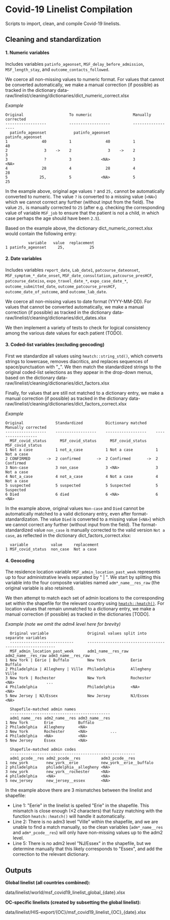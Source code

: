 Covid-19 Linelist Compilation
==========================

Scripts to import, clean, and compile Covid-19 linelists.


## Cleaning and standardization

#### 1. Numeric variables

Includes variables `patinfo_ageonset`, `MSF_delay_before_admission`,
`MSF_length_stay`, and `outcome_contacts_followed`.

We coerce all non-missing values to numeric format. For values that cannot be
converted automatically, we make a manual correction (if possible) as tracked in
the dictionary data-raw/linelist/cleaning/dictionaries/dict_numeric_correct.xlsx

_Example_
```
Original                    To numeric                  Manually corrected
------------------          ------------------          ------------------
  patinfo_ageonset            patinfo_ageonset            patinfo_ageonset
1               40          1               40          1               40
2                3    ->    2                3    ->    2                3
3                ?          3             <NA>          3             <NA>
4               28          4               28          4               28
5              25,          5             <NA>          5               25
```

In the example above, original age values `?` and `25,` cannot be automatically
converted to numeric. The value `?` is converted to a missing value (`<NA>`)
which we cannot correct any further (without input from the field). The value
`25,` is manually corrected to `25` (after e.g. checking the corresponding value
of variable `MSF_job` to ensure that the patient is not a child, in which case
perhaps the age should have been `2.5`).

Based on the example above, the dictionary dict_numeric_correct.xlsx would
contain the following entry:
```
          variable   value  replacement
1 patinfo_ageonset     25,           25
```

#### 2. Date variables

Includes variables `report_date`, `Lab_date1`, `patcourse_dateonset`,
`MSF_symptom_*_date_onset`, `MSF_date_consultation`, `patcourse_presHCF`,
`patcourse_dateiso`, `expo_travel_date_*`, `expo_case_date_*`,
`outcome_submitted_date`, `outcome_patcourse_presHCF`,
`outcome_date_of_outcome`, and `outcome_lab_date`.

We coerce all non-missing values to date format (YYYY-MM-DD). For values that
cannot be converted automatically, we make a manual correction (if possible) as
tracked in the dictionary
data-raw/linelist/cleaning/dictionaries/dict_dates.xlsx

We then implement a variety of tests to check for logical consistency among the
various date values for each patient (TODO).

#### 3. Coded-list variables (excluding geocoding)

First we standardize all values using `hmatch::string_std()`, which converts
strings to lowercase, removes diacritics, and replaces sequences of
space/punctuation with "_". We then match the standardized strings to the
original coded-list selections as they appear in the drop-down menus, based on
the dictionary data-raw/linelist/cleaning/dictionaries/dict_factors.xlsx

Finally, for values that are still not matched to a dictionary entry, we make a
manual correction (if possible) as tracked in the dictionary
data-raw/linelist/cleaning/dictionaries/dict_factors_correct.xlsx

_Example_
```
Original              Standardized          Dictionary matched    Manually corrected
------------------    ------------------    ------------------    ------------------
  MSF_covid_status      MSF_covid_status      MSF_covid_status      MSF_covid_status
1 Not a case          1 not_a_case          1 Not a case          1 Not a case
2 CONFIRMED       ->  2 confirmed       ->  2 Confirmed       ->  2 Confirmed
3 Non-case            3 non_case            3 <NA>                3 Not a case
4 Not_a_case          4 not_a_case          4 Not a case          4 Not a case
5 suspected           5 suspected           5 Suspected           5 Suspected
6 Died                6 died                6 <NA>                6 <NA>
```

In the example above, original values `Non-case` and `Died` cannot be
automatically matched to a valid dictionary entry, even after
format-standardization. The value `Died` is converted to a missing value
(`<NA>`) which we cannot correct any further (without input from the field). The
format-standardized value `non_case` is manually corrected to the valid version
`Not a case`, as reflected in the dictionary dict_factors_correct.xlsx:

```
  variable          value     replacement
1 MSF_covid_status  non_case  Not a case
```

#### 4. Geocoding

The residence location variable `MSF_admin_location_past_week` represents up to
four administrative levels separated by " | ". We start by splitting this
variable into the four composite variables named `adm*_name__res_raw` (the
original variable is also retained).

We then attempt to match each set of admin locations to the corresponding set
within the shapefile for the relevant country using
[`hmatch::hmatch()`](https://github.com/epicentre-msf/hmatch). For
location values that remain unmatched to a dictionary entry, we make a manual
correction (if possible) as tracked in the dictionaries [TODO].

_Example (note we omit the adm4 level here for brevity)_
```
  Original variable                 Original values split into separate variables
  ----------------------------      --------------------------------------------------------
  MSF_admin_location_past_week      adm1_name__res_raw adm2_name__res_raw adm3_name__res_raw
1 New York | Eerie | Buffalo        New York           Eerie              Buffalo
2 Philadelphia | Allegheny | Ville  Philadelphia       Allegheny          Ville
3 New York | Rochester              New York           Rochester          <NA>              ...
4 Philadelphia                      Philadelphia       <NA>               <NA>
5 New Jersey | NJ/Essex             New Jersey         NJ/Essex           <NA>

  Shapefile-matched admin names
  --------------------------------------------
  adm1_name__res adm2_name__res adm3_name__res
1 New York       Erie           Buffalo
2 Philadelphia   Allegheny      <NA>
3 New York       Rochester      <NA>          ...
4 Philadelphia   <NA>           <NA>
5 New Jersey     Essex          <NA>

  Shapefile-matched admin codes
  -------------------------------------------------------
  adm1_pcode__res adm2_pcode__res         adm3_pcode__res
1 new_york        new_york__erie          new_york__erie__buffalo
2 philadelphia    philadelphia__allegheny <NA>
3 new_york        new_york__rochester     <NA>
4 philadelphia    <NA>                    <NA>
5 new_jersey      new_jersey__essex       <NA>
```
In the example above there are 3 mismatches between the linelist and shapefile:

- Line 1: "Eerie" in the linelist is spelled "Erie" in the shapefile. This
mismatch is close enough (≤2 characters) that fuzzy matching with the function
`hmatch::hmatch()` will handle it automatically.
- Line 2: There is no adm3 level "Ville" within the shapefile, and we are unable
to find a match manually, so the clean variables (`adm*_name__res` and
`adm*_pcode__res`) will only have non-missing values up to the adm2 level.
- Line 5: There is no adm2 level "NJ/Essex" in the shapefile, but we determine
manually that this likely corresponds to "Essex", and add the correction to the
relevant dictionary.

## Outputs

__Global linelist (all countries combined):__

data/linelist/world/msf_covid19_linelist_global_{date}.xlsx

__OC-specific linelists (created by subsetting the global linelist):__

data/linelist/HIS-export/{OC}/msf_covid19_linelist_{OC}_{date}.xlsx
